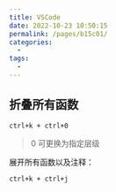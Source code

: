 ```yaml
---
title: VSCode
date: 2022-10-23 10:50:15
permalink: /pages/b15c01/
categories:
  - 
tags:
  - 
---
```


## 折叠所有函数


```
ctrl+k + ctrl+0
```
> 0 可更换为指定层级


展开所有函数以及注释：
```
ctrl+k + ctrl+j
```